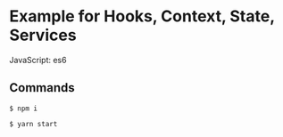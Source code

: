 # Example for Hooks, Context, State, Services

JavaScript: es6  

## Commands

```
$ npm i
```

```
$ yarn start
```